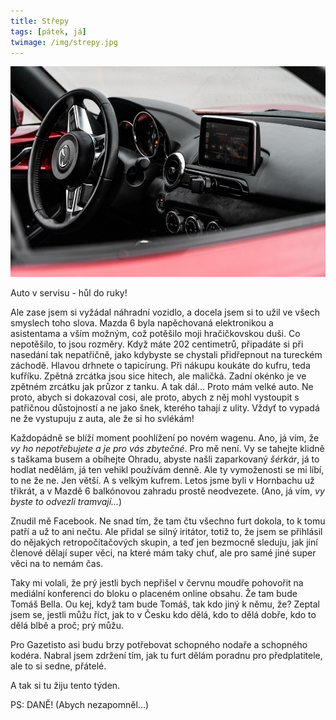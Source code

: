 ```yaml
---
title: Střepy
tags: [pátek, já]
twimage: /img/strepy.jpg
---
```


![cover](/img/strepy.jpg)

Auto v servisu - hůl do ruky!

Ale zase jsem si vyžádal náhradní vozidlo, a docela jsem si to užil ve všech smyslech toho slova. Mazda 6 byla napěchovaná elektronikou a asistentama a vším možným, což potěšilo moji hračičkovskou duši. Co nepotěšilo, to jsou rozměry. Když máte 202 centimetrů, připadáte si při nasedání tak nepatřičně, jako kdybyste se chystali přidřepnout na tureckém záchodě. Hlavou drhnete o tapicírung. Při nákupu koukáte do kufru, teda kufříku. Zpětná zrcátka jsou sice hitech, ale maličká. Zadní okénko je ve zpětném zrcátku jak průzor z tanku. A tak dál... Proto mám velké auto. Ne proto, abych si dokazoval cosi, ale proto, abych z něj mohl vystoupit s patřičnou důstojností a ne jako šnek, kterého tahají z ulity. Vždyť to vypadá ne že vystupuju z auta, ale že si ho svlékám!

Každopádně se blíží moment poohlížení po novém wagenu. Ano, já vím, že _vy ho nepotřebujete a je pro vás zbytečné_. Pro mě není. Vy se tahejte klidně s taškama busem a obíhejte Ohradu, abyste našli zaparkovaný _šérkár_, já to hodlat nedělám, já ten vehikl používám denně. Ale ty vymoženosti se mi líbí, to ne že ne. Jen větší. A s velkým kufrem. Letos jsme byli v Hornbachu už třikrát, a v Mazdě 6 balkónovou zahradu prostě neodvezete. (Ano, já vím, _vy byste to odvezli tramvají..._)

Znudil mě Facebook. Ne snad tím, že tam čtu všechno furt dokola, to k tomu patří a už to ani nečtu. Ale přidal se silný iritátor, totiž to, že jsem se přihlásil do nějakých retropočítačových skupin, a teď jen bezmocně sleduju, jak jiní členové dělají super věci, na které mám taky chuť, ale pro samé jiné super věci na to nemám čas.

Taky mi volali, že prý jestli bych nepřišel v červnu moudře pohovořit na mediální konferenci do bloku o placeném online obsahu. Že tam bude Tomáš Bella. Ou kej, když tam bude Tomáš, tak kdo jiný k němu, že? Zeptal jsem se, jestli můžu říct, jak to v Česku kdo dělá, kdo to dělá dobře, kdo to dělá blbě a proč; prý můžu.

Pro Gazetisto asi budu brzy potřebovat schopného nodaře a schopného kodéra. Nabral jsem zdržení tím, jak tu furt dělám poradnu pro předplatitele, ale to si sedne, přátelé.

A tak si tu žiju tento týden.

PS: DANĚ! (Abych nezapomněl...)